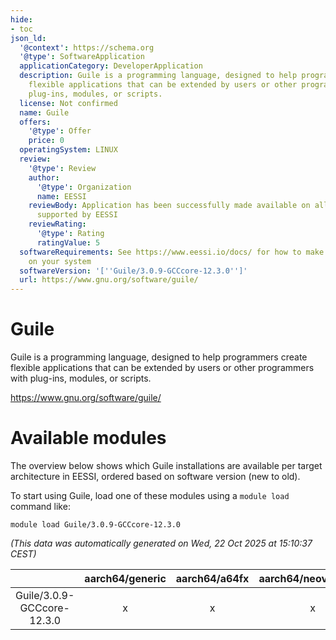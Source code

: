 ```yaml
---
hide:
- toc
json_ld:
  '@context': https://schema.org
  '@type': SoftwareApplication
  applicationCategory: DeveloperApplication
  description: Guile is a programming language, designed to help programmers create
    flexible applications that can be extended by users or other programmers with
    plug-ins, modules, or scripts.
  license: Not confirmed
  name: Guile
  offers:
    '@type': Offer
    price: 0
  operatingSystem: LINUX
  review:
    '@type': Review
    author:
      '@type': Organization
      name: EESSI
    reviewBody: Application has been successfully made available on all architectures
      supported by EESSI
    reviewRating:
      '@type': Rating
      ratingValue: 5
  softwareRequirements: See https://www.eessi.io/docs/ for how to make EESSI available
    on your system
  softwareVersion: '[''Guile/3.0.9-GCCcore-12.3.0'']'
  url: https://www.gnu.org/software/guile/
---
```


Guile
=====


Guile is a programming language, designed to help programmers create flexible applications that can be extended by users or other programmers with plug-ins, modules, or scripts.

https://www.gnu.org/software/guile/
# Available modules


The overview below shows which Guile installations are available per target architecture in EESSI, ordered based on software version (new to old).

To start using Guile, load one of these modules using a `module load` command like:

```shell
module load Guile/3.0.9-GCCcore-12.3.0
```

*(This data was automatically generated on Wed, 22 Oct 2025 at 15:10:37 CEST)*

| |aarch64/generic|aarch64/a64fx|aarch64/neoverse_n1|aarch64/neoverse_v1|aarch64/nvidia/grace|x86_64/generic|x86_64/amd/zen2|x86_64/amd/zen3|x86_64/amd/zen4|x86_64/intel/cascadelake|x86_64/intel/haswell|x86_64/intel/icelake|x86_64/intel/sapphirerapids|x86_64/intel/skylake_avx512|
| :---: | :---: | :---: | :---: | :---: | :---: | :---: | :---: | :---: | :---: | :---: | :---: | :---: | :---: | :---: |
|Guile/3.0.9-GCCcore-12.3.0|x|x|x|x|x|x|x|x|x|x|x|x|x|x|
